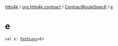 [http4k](../../index.md) / [org.http4k.contract](../index.md) / [ContractRouteSpec6](index.md) / [e](./e.md)

# e

`val e: `[`PathLens`](../../org.http4k.lens/-path-lens/index.md)`<E>`